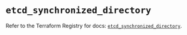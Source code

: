 # `etcd_synchronized_directory`

Refer to the Terraform Registry for docs: [`etcd_synchronized_directory`](https://registry.terraform.io/providers/ferlab-ste-justine/etcd/0.11.0/docs/resources/synchronized_directory).
